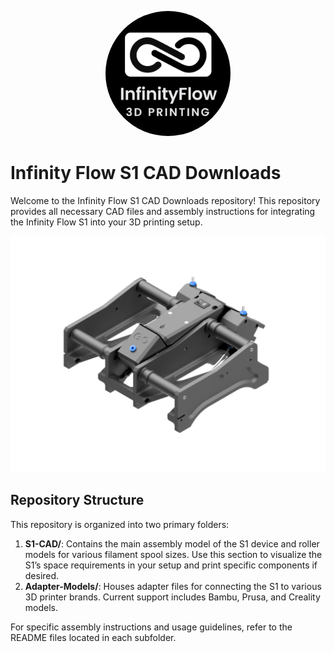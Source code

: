 <p align="center">
  <img src="./images/logo.png" alt="Logo" width="200" height="200" style="border-radius: 50%;">
</p>

# Infinity Flow S1 CAD Downloads

Welcome to the Infinity Flow S1 CAD Downloads repository! This repository provides all necessary CAD files and assembly instructions for integrating the Infinity Flow S1 into your 3D printing setup.

<img src="./images/S1_Rendering.png" alt="Logo" width="1000">

## Repository Structure

This repository is organized into two primary folders:

1. **S1-CAD/**: Contains the main assembly model of the S1 device and roller models for various filament spool sizes. Use this section to visualize the S1’s space requirements in your setup and print specific components if desired.
2. **Adapter-Models/**: Houses adapter files for connecting the S1 to various 3D printer brands. Current support includes Bambu, Prusa, and Creality models.

For specific assembly instructions and usage guidelines, refer to the README files located in each subfolder.
